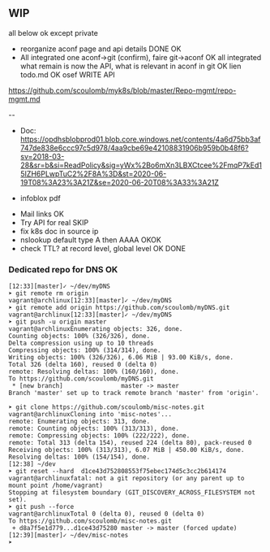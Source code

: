 ## WIP

all below ok except private
- reorganize aconf page and api details DONE OK
- All integrated one aconf->git (confirm), faire git->aconf
OK all integrated what remain is now the API, what is relevant in aconf in git OK
lien todo.md OK osef
WRITE API



https://github.com/scoulomb/myk8s/blob/master/Repo-mgmt/repo-mgmt.md



--
- Doc: https://opdhsblobprod01.blob.core.windows.net/contents/4a6d75bb3af747de838e6ccc97c5d978/4aa9cbe69e42108831906b959b0b48f6?sv=2018-03-28&sr=b&si=ReadPolicy&sig=yWx%2Bo6mXn3LBXCtcee%2FmqP7kEd15IZH6PLwpTuC2%2F8A%3D&st=2020-06-19T08%3A23%3A21Z&se=2020-06-20T08%3A33%3A21Z
+ infoblox pdf
- Mail links OK
- Try API for real SKIP
- fix k8s doc in source ip
- nslookup default type A then AAAA OKOK
- check TTL? at record level, global level OK DONE                                                                                                                                                                                                                                                                                                                                         

### Dedicated repo for DNS OK

````shell script
[12:33][master]✓ ~/dev/myDNS
➤ git remote rm origin                                                                                                                                                        vagrant@archlinux[12:33][master]✓ ~/dev/myDNS
➤ git remote add origin https://github.com/scoulomb/myDNS.git                                                                                                                 vagrant@archlinux[12:33][master]✓ ~/dev/myDNS
➤ git push -u origin master                                                                                                                                                   vagrant@archlinuxEnumerating objects: 326, done.
Counting objects: 100% (326/326), done.
Delta compression using up to 10 threads
Compressing objects: 100% (314/314), done.
Writing objects: 100% (326/326), 6.06 MiB | 93.00 KiB/s, done.
Total 326 (delta 160), reused 0 (delta 0)
remote: Resolving deltas: 100% (160/160), done.
To https://github.com/scoulomb/myDNS.git
 * [new branch]                master -> master
Branch 'master' set up to track remote branch 'master' from 'origin'.

➤ git clone https://github.com/scoulomb/misc-notes.git                                                                                                                        vagrant@archlinuxCloning into 'misc-notes'...
remote: Enumerating objects: 313, done.
remote: Counting objects: 100% (313/313), done.
remote: Compressing objects: 100% (222/222), done.
remote: Total 313 (delta 154), reused 224 (delta 80), pack-reused 0
Receiving objects: 100% (313/313), 6.07 MiB | 450.00 KiB/s, done.
Resolving deltas: 100% (154/154), done.
[12:38] ~/dev
➤ git reset --hard  d1ce43d752808553f75ebec174d5c3cc2b614174                                                                                                                  vagrant@archlinuxfatal: not a git repository (or any parent up to mount point /home/vagrant)
Stopping at filesystem boundary (GIT_DISCOVERY_ACROSS_FILESYSTEM not set).
➤ git push --force                                                                                                                                                            vagrant@archlinuxTotal 0 (delta 0), reused 0 (delta 0)
To https://github.com/scoulomb/misc-notes.git
 + d8a7f5e1d779...d1ce43d75280 master -> master (forced update)
[12:39][master]✓ ~/dev/misc-notes
➤
````